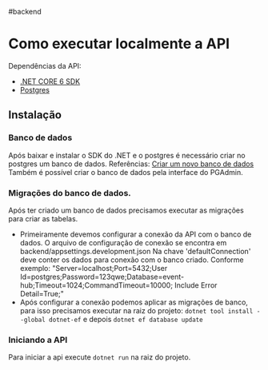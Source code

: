 #backend
# Como executar localmente a API

Dependências da API:
- [.NET CORE 6 SDK](https://dotnet.microsoft.com/en-us/download/dotnet/6.0)
- [Postgres](https://www.postgresql.org/download/)

## Instalação
### Banco de dados
Após baixar e instalar o SDK do .NET e o postgres é necessário criar no postgres um banco de dados.
Referências:
[Criar um novo banco de dados](https://www.postgresql.org/docs/current/sql-createdatabase.html)
Também é possível criar o banco de dados pela interface do PGAdmin. 
### Migrações do banco de dados.
Após ter criado um banco de dados precisamos executar as migrações para criar as tabelas.
- Primeiramente devemos configurar a conexão da API com o banco de dados. 
O arquivo de configuração de conexão se encontra em backend/appsettings.development.json
Na chave 'defaultConnection' deve conter os dados para conexão com o banco criado. Conforme exemplo: 
 "Server=localhost;Port=5432;User Id=postgres;Password=123qwe;Database=event-hub;Timeout=1024;CommandTimeout=10000; Include Error Detail=True;"
- Após configurar a conexão podemos aplicar as migrações de banco, para isso precisamos executar na raiz do projeto: 
 ```dotnet tool install --global dotnet-ef```
e depois 
```dotnet ef database update```

### Iniciando a API
Para iniciar a api execute
```dotnet run``` na raiz do projeto.





